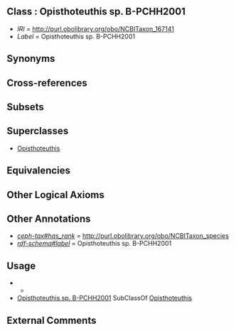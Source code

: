 
## Class : Opisthoteuthis sp. B-PCHH2001

 * *IRI* = http://purl.obolibrary.org/obo/NCBITaxon_167141
 * *Label* = Opisthoteuthis sp. B-PCHH2001

## Synonyms


## Cross-references


## Subsets


## Superclasses

 * [Opisthoteuthis](../../NCBITaxon/59/NCBITaxon_102659.md)

## Equivalencies


## Other Logical Axioms


## Other Annotations

 * *[ceph-tax#has_rank](../../ceph-tax#has/nk/ceph-tax#has_rank.md)* = http://purl.obolibrary.org/obo/NCBITaxon_species
 * *[rdf-schema#label](../../el/rdf-schema#label.md)* = Opisthoteuthis sp. B-PCHH2001

## Usage

 * -
 * [Opisthoteuthis sp. B-PCHH2001](../../NCBITaxon/41/NCBITaxon_167141.md) SubClassOf [Opisthoteuthis](../../NCBITaxon/59/NCBITaxon_102659.md)

## External Comments

